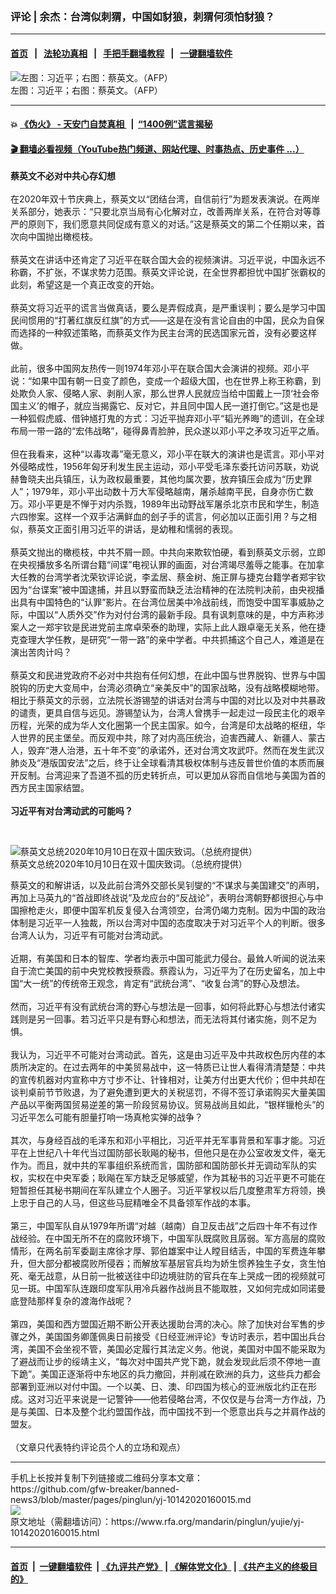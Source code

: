 ### 评论 | 余杰：台湾似刺猬，中国如豺狼，刺猬何须怕豺狼？
------------------------

#### [首页](https://github.com/gfw-breaker/banned-news3/blob/master/README.md) &nbsp;&nbsp;|&nbsp;&nbsp; [法轮功真相](https://github.com/begood0513/basic/blob/master/README.md)  &nbsp;&nbsp;|&nbsp;&nbsp; [手把手翻墙教程](https://github.com/gfw-breaker/guides/wiki)  &nbsp;&nbsp;|&nbsp;&nbsp; [一键翻墙软件](https://github.com/gfw-breaker/nogfw/blob/master/README.md)  



<div id="headerimg">
 <img alt="左图：习近平；右图：蔡英文。（AFP）" src="https://www.rfa.org/mandarin/yataibaodao/gangtai/ql1-01132020064127.html/AFP-2595201a.jpg/@@images/5216cd7a-ced6-49b1-8e0d-d9477bd40e90.jpeg" title="左图：习近平；右图：蔡英文。（AFP）"/>
 <div id="headerimgcontents">
  <div id="headerimgcaption">
   <span>
    左图：习近平；右图：蔡英文。（AFP）
   </span>
   <!-- zoomattribute -->
  </div>
  <!-- headerimgcaption -->
 </div>
 <!-- headerimagecontents -->
</div>

<hr/>


#### 💥 [《伪火》 - 天安门自焚真相 ](http://158.247.195.190:10000/videos/blog/weihuo.html)&nbsp; |&nbsp; [“1400例”谎言揭秘  ](http://158.247.195.190:10000/videos/blog/jiexi1400.html)

#### [ 🎬  翻墙必看视频（YouTube热门频道、网站代理、时事热点、历史事件 ...）](https://github.com/gfw-breaker/links/blob/master/banned.md)

<div id="storytext">
 <div>
  <div class="slot_header">
  </div>
 </div>
 <p>
  <b>
   蔡英文不必对中共心存幻想
   <br/>
  </b>
  <br/>
  在2020年双十节庆典上，蔡英文以“团结台湾，自信前行”为题发表演说。在两岸关系部分，她表示：“只要北京当局有心化解对立，改善两岸关系，在符合对等尊严的原则下，我们愿意共同促成有意义的对话。”这是蔡英文的第二个任期以来，首次向中国抛出橄榄枝。
  <br/>
  <br/>
  蔡英文在讲话中还肯定了习近平在联合国大会的视频演讲。习近平说，中国永远不称霸，不扩张，不谋求势力范围。蔡英文评论说，在全世界都担忧中国扩张霸权的此刻，希望这是一个真正改变的开始。
  <br/>
  <br/>
  蔡英文将习近平的谎言当做真话，要么是弄假成真，是严重误判；要么是学习中国民间惯用的“打著红旗反红旗”的方式——这是在没有言论自由的中国，民众为自保而选择的一种叙述策略，而蔡英文作为民主台湾的民选国家元首，没有必要这样做。
  <br/>
  <br/>
  此前，很多中国网友热传一则1974年邓小平在联合国大会演讲的视频。邓小平说：“如果中国有朝一日变了颜色，变成一个超级大国，也在世界上称王称霸，到处欺负人家、侵略人家、剥削人家，那么世界人民就应当给中国戴上一顶‘社会帝国主义’的帽子，就应当揭露它、反对它，并且同中国人民一道打倒它。”这是也是一种狐假虎威、借钟馗打鬼的方式：习近平抛弃邓小平“韬光养晦”的遗训，在全球布局一带一路的“宏伟战略”，碰得鼻青脸肿，民众遂以邓小平之矛攻习近平之盾。
  <br/>
  <br/>
  但在我看来，这种“以毒攻毒”毫无意义，邓小平在联大的演讲也是谎言。邓小平对外侵略成性，1956年匈牙利发生民主运动，邓小平受毛泽东委托访问苏联，劝说赫鲁晓夫出兵镇压，认为政权最重要，其他均属次要，放弃镇压会成为“历史罪人”；1979年，邓小平出动数十万大军侵略越南，屠杀越南平民，自身亦伤亡数万。邓小平更是不惮于对内杀戮，1989年出动野战军屠杀北京市民和学生，制造六四惨案。这样一个双手沾满鲜血的刽子手的谎言，何必加以正面引用？与之相似，蔡英文正面引用习近平的讲话，是幼稚和懦弱的表现。
  <br/>
  <br/>
  蔡英文抛出的橄榄枝，中共不屑一顾。中共向来欺软怕硬，看到蔡英文示弱，立即在央视播放多名所谓台籍“间谍”电视认罪的画面，对台湾竭尽羞辱之能事。在加拿大任教的台湾学者沈荣钦评论说，李孟居、蔡金树、施正屏与捷克台籍学者郑宇钦因为“台谍案”被中国逮捕，并且以野蛮而缺乏法治精神的在法院判决前，由央视播出具有中国特色的“认罪”影片。在台湾位居美中冷战前线，而饱受中国军事威胁之际，中国以“人质外交”作为对付台湾的最新手段。具有讽刺意味的是，中方声称涉案人之一郑宇钦是民进党前主席卓荣泰的助理，实际上此人跟卓毫无关系，他在捷克查理大学任教，是研究“一带一路”的亲中学者。中共抓捕这个自己人，难道是在演出苦肉计吗？
  <br/>
  <br/>
  蔡英文和民进党政府不必对中共抱有任何幻想，在此中国与世界脱钩、世界与中国脱钩的历史大变局中，台湾必须确立“亲美反中”的国家战略，没有战略模糊地带。相比于蔡英文的示弱，立法院长游锡堃的讲话对台湾与中国的对比以及对中共暴政的谴责，更具自信与远见。游锡堃认为，台湾人曾携手一起走过一段民主化的艰辛历程，光荣的成为华人文化圈第一个民主国家。如今，台湾是印太战略的枢纽，华人世界的民主堡垒。而反观中共，除了对内高压统治，迫害西藏人、新疆人、蒙古人，毁弃“港人治港，五十年不变”的承诺外，还对台湾文攻武吓。然而在发生武汉肺炎及“港版国安法”之后，终于让全球看清其极权体制与违反普世价值的本质而展开反制。台湾迎来了吾道不孤的历史转折点，可以更加从容而自信地与美国为首的西方民主国家结盟。
  <br/>
  <b>
   <br/>
   习近平有对台湾动武的可能吗？
  </b>
 </p>
 <p>
  <b>
  </b>
  <br/>
  <div class="image-inline captioned" style="width:640px;">
   <div style="width:640px;">
    <img alt="蔡英文总统2020年10月10日在双十国庆致词。（总统府提供）" src="https://www.rfa.org/mandarin/yataibaodao/gangtai/hx1-10122020084618.html/2.jpg" title="蔡英文总统2020年10月10日在双十国庆致词。（总统府提供）"/>
   </div>
   <div class="image-caption">
    <span style="width:640px;">
     蔡英文总统2020年10月10日在双十国庆致词。（总统府提供）
    </span>
    <span class="copyright">
    </span>
   </div>
  </div>
 </p>
 <p>
  蔡英文的和解讲话，以及此前台湾外交部长吴钊燮的“不谋求与美国建交”的声明，再加上马英九的“首战即终战说”及龙应台的“反战论”，表明台湾朝野都很担心与中国擦枪走火，即便中国军机反复侵入台湾领空，台湾仍竭力克制。因为中国的政治体制是习近平一人独裁，所以台湾对中国的态度取决于对习近平个人的判断。很多台湾人认为，习近平有可能对台湾动武。
  <br/>
  <br/>
  近期，有美国和日本的智库、学者均表示中国可能武力侵台。最耸人听闻的说法来自于流亡美国的前中央党校教授蔡霞。蔡霞认为，习近平为了在历史留名，加上中国“大一统”的传统帝王观念，肯定有“武统台湾”、“收复台湾”的野心及想法。
  <br/>
  <br/>
  然而，习近平有没有武统台湾的野心与想法是一回事，如何将此野心与想法付诸实践则是另一回事。若习近平只是有野心和想法，而无法将其付诸实施，则不足为惧。
  <br/>
  <br/>
  我认为，习近平不可能对台湾动武。首先，这是由习近平及中共政权色厉内荏的本质所决定的。在过去两年的中美贸易战中，这一特质已让世人看得清清楚楚：中共的宣传机器对内宣称中方寸步不让、针锋相对，让美方付出更大代价；但中共却在谈判桌前节节败退，为了避免遭到更大的关税惩罚，不得不签订承诺购买大量美国产品以平衡两国贸易逆差的第一阶段贸易协议。贸易战尚且如此，“银样镴枪头”的习近平怎么可能有胆量打响一场真枪实弹的战争？
  <br/>
  <br/>
  其次，与身经百战的毛泽东和邓小平相比，习近平并无军事背景和军事才能。习近平在上世纪八十年代当过国防部长耿飚的秘书，但他只是在办公室收发文件，毫无作为。而且，就中共的军事组织系统而言，国防部和国防部长并无调动军队的实权，实权在中央军委；耿飚在军方缺乏足够威望，作为其秘书的习近平更不可能在短暂担任其秘书期间在军队建立个人圈子。习近平掌权以后几度整肃军方将领，换上忠于自己的人马，但这些马屁精唯全不具备领军作战的本事。
  <br/>
  <br/>
  第三，中国军队自从1979年所谓“对越（越南）自卫反击战”之后四十年不有过作战经验。在中国无所不在的腐败环境下，中国军队既腐败且孱弱。军方高层的腐败情形，在两名前军委副主席徐才厚、郭伯雄案中让人瞠目结舌，中国的军费连年攀升，但大部分都被腐败所侵吞；而解放军基层官兵均为娇生惯养独生子女，贪生怕死、毫无战意，从日前一批被送往中印边境驻防的官兵在车上哭成一团的视频就可见一斑。中国军队连跟印度军队用冷兵器作战尚且不能取胜，又如何完成如同诺曼底登陆那样复杂的渡海作战呢？
  <br/>
  <br/>
  第四，美国和西方盟国近期不断公开表达援助台湾的决心。除了加快对台军售的步骤之外，美国国务卿蓬佩奥日前接受《日经亚洲评论》专访时表示，若中国出兵台湾，美国不会坐视不管，美国必定履行其法定义务。他说，美国对中国不能采取为了避战而让步的绥靖主义，“每次对中国共产党下跪，就会发现此后须不停地一直下跪”。美国正逐渐将中东地区的兵力撤回，并削减在欧洲的兵力，这些兵力都会部署到亚洲以对付中国。一个以美、日、澳、印四国为核心的亚洲版北约正在形成。这对习近平来说是一记警钟——他若侵略台湾，不仅仅是与台湾一方作战，乃是与美国、日本及整个北约盟国作战，而中国找不到一个愿意出兵与之并肩作战的盟友。
  <br/>
  <br/>
  （文章只代表特约评论员个人的立场和观点）
 </p>
</div>

<hr/>
手机上长按并复制下列链接或二维码分享本文章：<br/>
https://github.com/gfw-breaker/banned-news3/blob/master/pages/pinglun/yj-10142020160015.md <br/>
<a href='https://github.com/gfw-breaker/banned-news3/blob/master/pages/pinglun/yj-10142020160015.md'><img src='https://github.com/gfw-breaker/banned-news3/blob/master/pages/pinglun/yj-10142020160015.md.png'/></a> <br/>
原文地址（需翻墙访问）：https://www.rfa.org/mandarin/pinglun/yujie/yj-10142020160015.html


------------------------
#### [首页](https://github.com/gfw-breaker/banned-news3/blob/master/README.md) &nbsp;|&nbsp; [一键翻墙软件](https://github.com/gfw-breaker/nogfw/blob/master/README.md) &nbsp;| [《九评共产党》](https://github.com/gfw-breaker/9ping.md/blob/master/README.md#九评之一评共产党是什么) | [《解体党文化》](https://github.com/gfw-breaker/jtdwh.md/blob/master/README.md) | [《共产主义的终极目的》](https://github.com/gfw-breaker/gczydzjmd.md/blob/master/README.md)


<img src='http://gfw-breaker.win/banned-news3/pages/pinglun/yj-10142020160015.md' width='0px' height='0px'/>